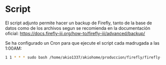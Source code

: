 # Script
El script adjunto permite hacer un backup de Firefly, tanto de la base de datos como de los archivos segun se recomienda en la documentación oficial: https://docs.firefly-iii.org/how-to/firefly-iii/advanced/backup/

Se ha configurado un Cron para que ejecute el script cada madrugada a las 1:00AM:
```bash
1 1 * * * sudo bash /home/akio1337/akiohome/produccion/firefly/firefly-iii-backuper.sh backup /mnt/syno/backup/firefly/firefly-backup_$(date '+%F').tar 
```
